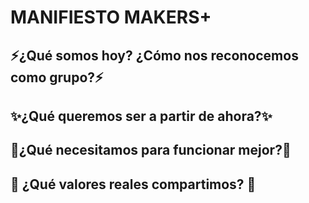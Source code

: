 # MANIFIESTO MAKERS+

## ⚡️¿Qué somos hoy? ¿Cómo nos reconocemos como grupo?⚡️

## ✨¿Qué queremos ser a partir de ahora?✨

## 🌈¿Qué necesitamos para funcionar mejor?🌈

## 🌱 ¿Qué valores reales compartimos? 🌱
